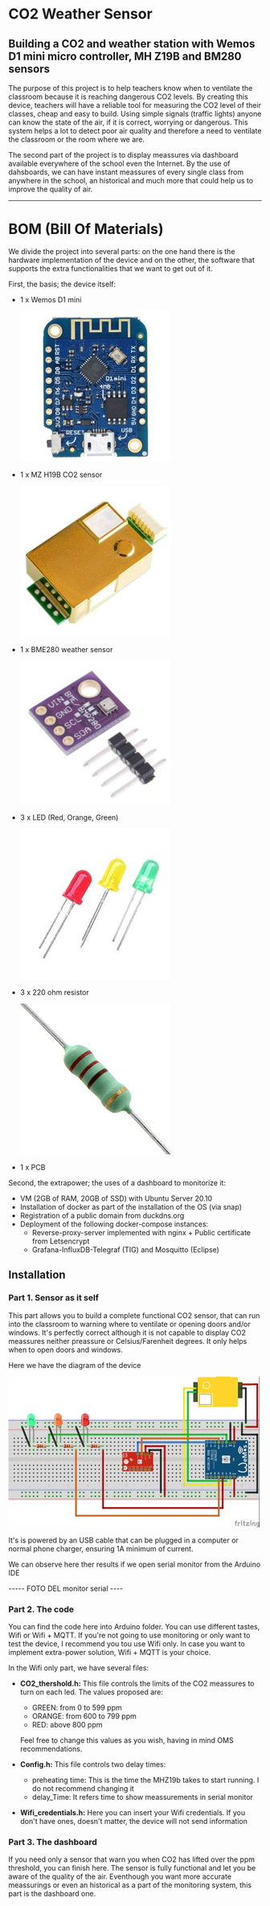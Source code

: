 # CO2 Weather Sensor

## Building a CO2 and weather station with Wemos D1 mini micro controller, MH Z19B and BM280 sensors

The purpose of this project is to help teachers know when to ventilate the classroom because it is reaching dangerous CO2 levels. By creating this device, teachers will have a reliable tool for measuring the CO2 level of their classes, cheap and easy to build. 
Using simple signals (traffic lights) anyone can know the state of the air, if it is correct, worrying or dangerous. 
This system helps a lot to detect poor air quality and therefore a need to ventilate the classroom or the room where we are.

The second part of the project is to display meassures via dashboard available everywhere of the school even the Internet. By the use of dahsboards, we can have instant meassures of every single class from anywhere in the school, an historical and much more that could help us to improve the quality of air.

---

# BOM (Bill Of Materials)


We divide the project into several parts: on the one hand there is the hardware implementation of the device and on the other, the software that supports the extra functionalities that we want to get out of it.

First, the basis; the device itself:

- 1 x Wemos D1 mini

  ![Wemos D1 mini](imgs/wemos_d1_mini.jpg)

- 1 x MZ H19B CO2 sensor

  ![mhz19b](imgs/mhz19b.jpg)

- 1 x BME280 weather sensor

  ![BME280](imgs/BME280.jpg)

- 3 x LED (Red, Orange, Green)

  ![Leds](imgs/leds.jpg)

- 3 x 220 ohm resistor

  ![Resistor](imgs/resistor.jpg)

- 1 x PCB
  
  

Second, the extrapower; the uses of a dashboard to monitorize it:

- VM (2GB of RAM, 20GB of SSD) with Ubuntu Server 20.10
- Installation of docker as part of the installation of the OS (via snap)
- Registration of a public domain from duckdns.org
- Deployment of the following docker-compose instances: 
  - Reverse-proxy-server implemented with nginx + Public certificate from Letsencrypt 
  - Grafana-InfluxDB-Telegraf (TIG) and Mosquitto (Eclipse)



## Installation

### Part 1. Sensor as it self

This part allows you to build a complete functional CO2 sensor, that can run into the classroom to warning where to ventilate or opening doors and/or windows. It's perfectly correct although it is not capable to display CO2 meassures neither preassure or Celsius/Farenheit degrees. It only helps when to open doors and windows.

Here we have the diagram of the device

![Fritzing low](imgs/fritzing_low.jpg)





It's is powered by an USB cable that can be plugged in a computer or normal phone charger, ensuring 1A minimum of current.

We can observe here ther results if we open serial monitor from the Arduino IDE

----- FOTO DEL monitor serial ----



### Part 2. The code

You can find the code here into Arduino folder. You can use different tastes, Wifi or Wifi + MQTT. If you're not going to use monitoring or only want to test the device, I recommend you tou use Wifi only. In case you want to implement extra-power solution, Wifi + MQTT is your choice.

In the Wifi only part, we have several files:

- **CO2_thershold.h:** This file controls the limits of the CO2 meassures to turn on each led. The values proposed are:

  - GREEN: from 0 to 599 ppm
  - ORANGE: from 600 to 799 ppm
  - RED: above 800 ppm

  Feel free to change this values as you wish, having in mind OMS recommendations.

- **Config.h:** This file controls two delay times:

  - preheating time: This is the time the MHZ19b takes to start running. I do not recommend changing it
  - delay_Time: It refers time to show meassurements in serial monitor

- **Wifi_credentials.h:** Here you can insert your Wifi credentials. If you don't have ones, doesn't matter, the device will not send information

### Part 3. The dashboard

If you need only a sensor that warn you when CO2 has lifted over the ppm threshold, you can finish here. The sensor is fully functional and let you be aware of the quality of the air. Eventhough you want more accurate meassurings or even an historical as a part of the monitoring system, this part is the dashboard one.

